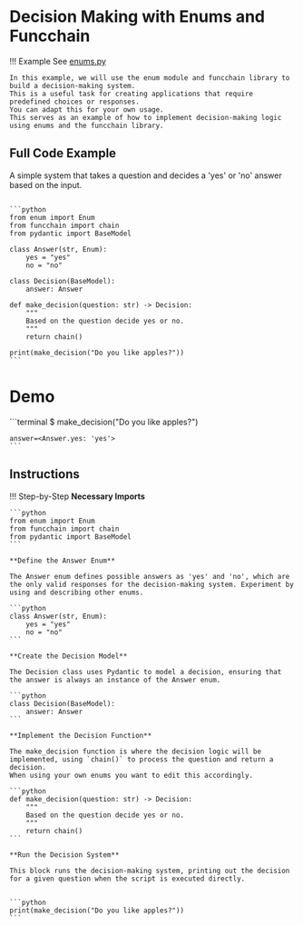 <!-- markdownlint-disable MD033 MD046 -->
# Decision Making with Enums and Funcchain

!!! Example
    See [enums.py](https://github.com/shroominic/funcchain/blob/main/examples/enums.py)

    In this example, we will use the enum module and funcchain library to build a decision-making system.
    This is a useful task for creating applications that require predefined choices or responses.
    You can adapt this for your own usage.
    This serves as an example of how to implement decision-making logic using enums and the funcchain library.

## Full Code Example

A simple system that takes a question and decides a 'yes' or 'no' answer based on the input.

<pre><code id="codeblock">
```python
from enum import Enum
from funcchain import chain
from pydantic import BaseModel

class Answer(str, Enum):
    yes = "yes"
    no = "no"

class Decision(BaseModel):
    answer: Answer

def make_decision(question: str) -> Decision:
    """
    Based on the question decide yes or no.
    """
    return chain()

print(make_decision("Do you like apples?"))
```
</code></pre>

# Demo

<div class="termy">
    ```terminal
    $ make_decision("Do you like apples?")

    answer=<Answer.yes: 'yes'>
    ```
</div>

## Instructions

!!! Step-by-Step
    **Necessary Imports**

    ```python
    from enum import Enum
    from funcchain import chain
    from pydantic import BaseModel
    ```

    **Define the Answer Enum**

    The Answer enum defines possible answers as 'yes' and 'no', which are the only valid responses for the decision-making system. Experiment by using and describing other enums.

    ```python
    class Answer(str, Enum):
        yes = "yes"
        no = "no"
    ```

    **Create the Decision Model**

    The Decision class uses Pydantic to model a decision, ensuring that the answer is always an instance of the Answer enum.

    ```python
    class Decision(BaseModel):
        answer: Answer
    ```

    **Implement the Decision Function**

    The make_decision function is where the decision logic will be implemented, using `chain()` to process the question and return a decision.
    When using your own enums you want to edit this accordingly.

    ```python
    def make_decision(question: str) -> Decision:
        """
        Based on the question decide yes or no.
        """
        return chain()
    ```

    **Run the Decision System**

    This block runs the decision-making system, printing out the decision for a given question when the script is executed directly.


    ```python
    print(make_decision("Do you like apples?"))
    ```
